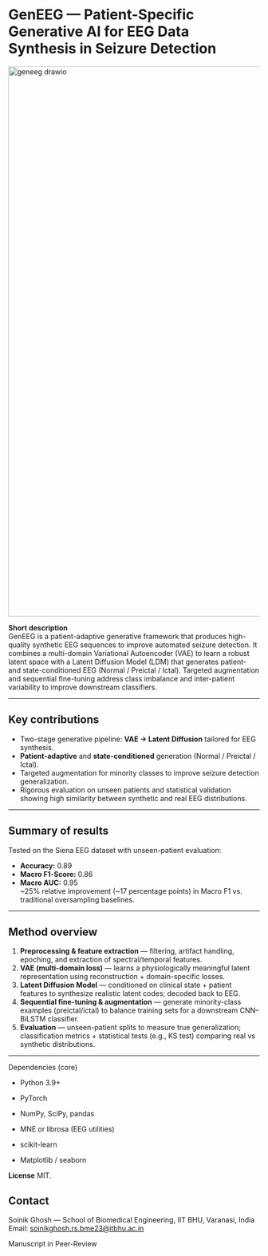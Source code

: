 # GenEEG — Patient-Specific Generative AI for EEG Data Synthesis in Seizure Detection


<img width="1383" height="1103" alt="geneeg drawio" src="https://github.com/user-attachments/assets/bf713f6b-8e31-406a-ab5f-043962bcad43" />

**Short description**  
GenEEG is a patient-adaptive generative framework that produces high-quality synthetic EEG sequences to improve automated seizure detection. It combines a multi-domain Variational Autoencoder (VAE) to learn a robust latent space with a Latent Diffusion Model (LDM) that generates patient- and state-conditioned EEG (Normal / Preictal / Ictal). Targeted augmentation and sequential fine-tuning address class imbalance and inter-patient variability to improve downstream classifiers.

---

## Key contributions
- Two-stage generative pipeline: **VAE → Latent Diffusion** tailored for EEG synthesis.  
- **Patient-adaptive** and **state-conditioned** generation (Normal / Preictal / Ictal).  
- Targeted augmentation for minority classes to improve seizure detection generalization.  
- Rigorous evaluation on unseen patients and statistical validation showing high similarity between synthetic and real EEG distributions.

---

## Summary of results
Tested on the Siena EEG dataset with unseen-patient evaluation:
- **Accuracy:** 0.89  
- **Macro F1-Score:** 0.86  
- **Macro AUC:** 0.95  
~25% relative improvement (~17 percentage points) in Macro F1 vs. traditional oversampling baselines.

---

## Method overview
1. **Preprocessing & feature extraction** — filtering, artifact handling, epoching, and extraction of spectral/temporal features.  
2. **VAE (multi-domain loss)** — learns a physiologically meaningful latent representation using reconstruction + domain-specific losses.  
3. **Latent Diffusion Model** — conditioned on clinical state + patient features to synthesize realistic latent codes; decoded back to EEG.  
4. **Sequential fine-tuning & augmentation** — generate minority-class examples (preictal/ictal) to balance training sets for a downstream CNN–BiLSTM classifier.  
5. **Evaluation** — unseen-patient splits to measure true generalization; classification metrics + statistical tests (e.g., KS test) comparing real vs synthetic distributions.

---

Dependencies (core)

- Python 3.9+

- PyTorch

- NumPy, SciPy, pandas

- MNE or librosa (EEG utilities)

- scikit-learn

- Matplotlib / seaborn


**License**
MIT.

## Contact

Soinik Ghosh — School of Biomedical Engineering, IIT BHU, Varanasi, India
Email: soinikghosh.rs.bme23@itbhu.ac.in

Manuscript in Peer-Review


